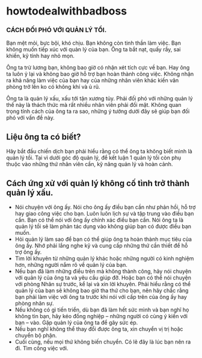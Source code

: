 # howtodealwithbadboss


### CÁCH ĐỐI PHÓ VỚI QUẢN LÝ TỒI.


Bạn mệt mỏi, bực bội, khó chịu. Bạn không còn tinh thần làm việc. Bạn không muốn tiếp xúc với quản lý của bạn. Ông ta bắt nạt, quấy rầy, sai khiến, kỹ tính hay nhỏ mọn.

Ông ta trừ lương bạn, không bao giờ có nhận xét tích cực về bạn. Hay ông ta luôn ỷ lại và không bao giờ hỗ trợ bạn hoàn thành công việc. Không nhận ra khả năng làm việc của bạn hay của những nhân viên khác kiến văn phòng trở lên ko có không khí và ủ rũ.

Ông ta là quản lý xấu, xấu tới tận xương tủy. Phải đối phó với những quản lý thế này là thách thức mà rất nhiều nhân viên phải đối mặt. Không quan trọng tính cách của ông ta ra sao, những ý tưởng dưới đây sẽ giúp bạn đối phó với vấn đề này.


## Liệu ông ta có biết?

Hãy bắt đầu chiến dịch bạn phải hiểu rằng có thể ông ta không biết mình là quản lý tồi. Tại vì dưới góc độ quản lý, để kết luận 1 quản lý tồi còn phụ thuộc vào những thứ nhân viên cần, kỹ năng quản lý và hoàn cảnh.

## Cách ứng xử với quản lý không cố tình trở thành quản lý xấu.

-	Nói chuyện với ông ấy. Nói cho ông ấy điều bạn cần như phản hồi, hỗ trợ hay giao công việc cho bạn. Luôn luôn lịch sự và tập trung vào điều bạn cần. Bạn có thể nói với ông ấy chính xác điều bạn cần. Nói ông ta là quản lý tồi sẽ làm phản tác dụng vào không giúp bạn có được điều bạn muốn.
-	Hỏi quản lý làm sao để bạn có thể giúp ông ta hoàn thành mục tiêu của ông ấy. Nhớ phải lắng nghe kỹ và cung cấp những thứ cần thiết để hỗ trợ ông ấy.
-	Tìm lời khuyên từ những quản lý khác hoặc những người có kinh nghiệm hơn, những người nắm rõ về quản lý của bạn.
-	Nếu bạn đã làm những điều trên mà không thành công, hãy nói chuyện với quản lý của ông ta và yêu cầu giúp đỡ. Hoặc bạn có thể nói chuyện với phòng Nhân sự trước, kể lại và xin lời khuyên. Phải hiểu rằng có thể quản lý của bạn sẽ không bao giờ tha thứ cho bạn, nên hãy chắc rằng bạn phải làm việc với ông ta trước khi nói với cấp trên của ông ấy hay phòng nhân sự.
-	Nếu không có gì tiến triển, dù bạn đã làm hết sức mình và bạn nghĩ họ không tin bạn, hãy kéo đồng nghiệp – những người có cùng ý kiến với bạn – vào. Gặp quản lý của ông ta để gây sức ép.
-	Nếu bạn nghĩ không thể thay đổi được ông ta, xin chuyển vị trị hoặc chuyển bộ phận.
-	Cuối cùng, nếu mọi thứ không biến chuyển. Có lẽ đây là lúc bạn nên ra đi. Tìm công việc với.
